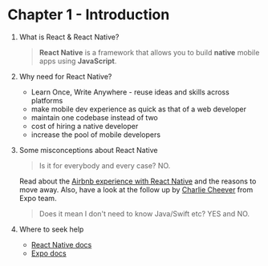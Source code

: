 # Chapter 1 - Introduction

1.  What is React & React Native?

    > **React Native** is a framework that allows you to build **native** mobile apps using **JavaScript**.

2.  Why need for React Native?

    - Learn Once, Write Anywhere - reuse ideas and skills across platforms
    - make mobile dev experience as quick as that of a web developer
    - maintain one codebase instead of two
    - cost of hiring a native developer
    - increase the pool of mobile developers

3.  Some misconceptions about React Native

    > Is it for everybody and every case? NO.

    Read about the [Airbnb experience with React Native](https://medium.com/airbnb-engineering/react-native-at-airbnb-f95aa460be1c) and the reasons to move away. Also, have a look at the follow up by [Charlie Cheever](https://blog.expo.io/should-we-use-react-native-1465d8b607ac) from Expo team.

    > Does it mean I don't need to know Java/Swift etc? YES and NO.

4.  Where to seek help

    - [React Native docs](https://facebook.github.io/react-native/docs/getting-started.html)
    - [Expo docs](https://docs.expo.io/versions/latest/)
